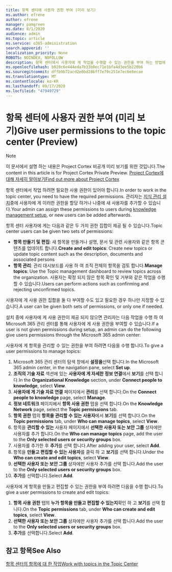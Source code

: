 ```yaml
---
title: 항목 센터에 사용자 권한 부여 (미리 보기)
ms.author: efrene
author: efrene
manager: pamgreen
ms.date: 8/1/2020
audience: admin
ms.topic: article
ms.service: o365-administration
search.appverid: ''
localization_priority: None
ROBOTS: NOINDEX, NOFOLLOW
description: 항목 센터에서 사용자에 게 작업을 수행할 수 있는 권한을 부여 하는 방법에 대해 알아봅니다.
ms.openlocfilehash: b920c6e444eda7b33b8ec71e1bfa4d3ee5b220b6
ms.sourcegitcommit: dffb9b72acd2e0bd286ff7e79c251e7ec6e8ecae
ms.translationtype: MT
ms.contentlocale: ko-KR
ms.lasthandoff: 09/17/2020
ms.locfileid: "47949729"
---
```

# <a name="give-user-permissions-to-the-topic-center-preview"></a><span data-ttu-id="1afa1-103">항목 센터에 사용자 권한 부여 (미리 보기)</span><span class="sxs-lookup"><span data-stu-id="1afa1-103">Give user permissions to the topic center (Preview)</span></span>

> [!Note] 
> <span data-ttu-id="1afa1-104">이 문서에서 설명 하는 내용은 Project Cortex 비공개 미리 보기를 위한 것입니다.</span><span class="sxs-lookup"><span data-stu-id="1afa1-104">The content in this article is for Project Cortex Private Preview.</span></span> [<span data-ttu-id="1afa1-105">Project Cortex에 대해 자세히 알아보기</span><span class="sxs-lookup"><span data-stu-id="1afa1-105">Find out more about Project Cortex</span></span>](https://aka.ms/projectcortex) 

<span data-ttu-id="1afa1-106">항목 센터에서 작업 하려면 필요한 사용 권한이 있어야 합니다.</span><span class="sxs-lookup"><span data-stu-id="1afa1-106">In order to work in the topic center, you need to have the required permissions.</span></span> <span data-ttu-id="1afa1-107">관리자는 [지식 관리 설치](set-up-knowledge-network.md)중에 사용자에 게 이러한 권한을 할당 하거나 나중에 새 사용자를 추가할 수 있습니다.</span><span class="sxs-lookup"><span data-stu-id="1afa1-107">Your admin can assign these permissions to users during [knowledge management setup](set-up-knowledge-network.md), or new users can be added afterwards.</span></span>

<span data-ttu-id="1afa1-108">항목 센터 사용자에 게는 다음과 같은 두 가지 권한 집합이 제공 될 수 있습니다.</span><span class="sxs-lookup"><span data-stu-id="1afa1-108">Topic center users can be given two sets of permissions:</span></span>

- <span data-ttu-id="1afa1-109">**항목 만들기 및 편집**: 새 항목을 만들거나 설명, 문서 및 관련 사용자와 같은 항목 콘텐츠를 업데이트 합니다.</span><span class="sxs-lookup"><span data-stu-id="1afa1-109">**Create and edit topics**: Create new topics or update topic content such as the description, documents and associated persons</span></span>
- <span data-ttu-id="1afa1-110">**항목 관리**: 관리 대시보드를 사용 하 여 조직 전체의 항목을 검토 합니다.</span><span class="sxs-lookup"><span data-stu-id="1afa1-110">**Manage topics**: Use the Topic management dashboard to review topics across the organization.</span></span> <span data-ttu-id="1afa1-111">사용자는 확정 되지 않은 항목 확인 및 거부와 같은 작업을 수행할 수 있습니다.</span><span class="sxs-lookup"><span data-stu-id="1afa1-111">Users can perform actions such as confirming and rejecting unconfirmed topics.</span></span>

<span data-ttu-id="1afa1-112">사용자에 게 사용 권한 집합을 둘 다 부여할 수도 있고 필요한 경우 하나만 지정할 수 있습니다.</span><span class="sxs-lookup"><span data-stu-id="1afa1-112">A user can be given both sets of permissions, or only one if needed.</span></span> 

<span data-ttu-id="1afa1-113">설치 중에 사용자에 게 사용 권한이 제공 되지 않으면 관리자는 다음 작업을 수행 하 여 Microsoft 365 관리 센터를 통해 사용자에 게 사용 권한을 부여할 수 있습니다.</span><span class="sxs-lookup"><span data-stu-id="1afa1-113">If a user is not given permissions during setup, an admin can do the following give users permissions through the Microsoft 365 admin center:</span></span>

<span data-ttu-id="1afa1-114">사용자에 게 항목을 관리할 수 있는 권한을 부여 하려면 다음을 수행 합니다.</span><span class="sxs-lookup"><span data-stu-id="1afa1-114">To give a user permissions to manage topics:</span></span>

1. <span data-ttu-id="1afa1-115">Microsoft 365 관리 센터의 탐색 창에서 **설정을**선택 합니다.</span><span class="sxs-lookup"><span data-stu-id="1afa1-115">In the Microsoft 365 admin center, in the navigation pane, select **Set up**.</span></span>
2. <span data-ttu-id="1afa1-116">**조직의 기술 자료** 섹션에 있는 **사용자에 게 자세한 정보 연결**에서 **보기**를 선택 합니다.</span><span class="sxs-lookup"><span data-stu-id="1afa1-116">In the **Organizational Knowledge** section, under **Connect people to knowledge**, select **View**.</span></span>
3. <span data-ttu-id="1afa1-117">**사용자에 게 기술 자료 연결** 페이지에서 **관리**를 선택 합니다.</span><span class="sxs-lookup"><span data-stu-id="1afa1-117">On the **Connect people to knowledge** page, select **Manage**.</span></span>
4. <span data-ttu-id="1afa1-118">**정보 네트워크** 페이지에서 **항목 사용 권한** 탭을 선택 합니다.</span><span class="sxs-lookup"><span data-stu-id="1afa1-118">On the **Knowledge Network** page, select the **Topic permissions** tab.</span></span>
5. <span data-ttu-id="1afa1-119">**항목 권한** 탭의 **항목을 관리할 수 있는 사용자**에서 **보기**를 선택 합니다.</span><span class="sxs-lookup"><span data-stu-id="1afa1-119">On the **Topic permissions** tab, under **Who can manage topics**, select **View**.</span></span>
6.  <span data-ttu-id="1afa1-120">항목을 **관리할 수 있는** 사용자 페이지에서 **선택한 사용자 또는 보안 그룹** 상자에만 사용자를 추가 합니다.</span><span class="sxs-lookup"><span data-stu-id="1afa1-120">On the **Who can manage topics** page, add the user to the **Only selected users or security groups** box.</span></span>
7. <span data-ttu-id="1afa1-121">사용자를 추가한 후 **추가**를 선택 합니다.</span><span class="sxs-lookup"><span data-stu-id="1afa1-121">After adding your user, select **Add**.</span></span>
3. <span data-ttu-id="1afa1-122">항목을 **만들고 편집할 수 있는 사용자**를 클릭 하 고 **보기**를 선택 합니다.</span><span class="sxs-lookup"><span data-stu-id="1afa1-122">Under the **Who can create and edit topics**, select **View**.</span></span>
4. <span data-ttu-id="1afa1-123">**선택한 사용자 또는 보안 그룹** 상자에만 사용자 추가를 선택 합니다.</span><span class="sxs-lookup"><span data-stu-id="1afa1-123">Add the user to the **Only selected users or security groups** box.</span></span>
5. <span data-ttu-id="1afa1-124">**추가**를 선택합니다.</span><span class="sxs-lookup"><span data-stu-id="1afa1-124">Select **Add**.</span></span>

<span data-ttu-id="1afa1-125">사용자에 게 항목을 만들고 편집할 수 있는 권한을 부여 하려면 다음을 수행 합니다.</span><span class="sxs-lookup"><span data-stu-id="1afa1-125">To give a user permissions to create and edit topics:</span></span>

1. <span data-ttu-id="1afa1-126">**항목 사용 권한** 탭의 **누가 항목을 만들고 편집할 수 있는지**확인 하 고 **보기**를 선택 합니다.</span><span class="sxs-lookup"><span data-stu-id="1afa1-126">On the **Topic permissions** tab, under **Who can create and edit topics**, select **View**.</span></span>
2. <span data-ttu-id="1afa1-127">**선택한 사용자 또는 보안 그룹** 상자에만 사용자 추가를 선택 합니다.</span><span class="sxs-lookup"><span data-stu-id="1afa1-127">Add the user to the **Only selected users or security groups** box.</span></span>
3. <span data-ttu-id="1afa1-128">**추가**를 선택합니다.</span><span class="sxs-lookup"><span data-stu-id="1afa1-128">Select **Add**.</span></span>



## <a name="see-also"></a><span data-ttu-id="1afa1-129">참고 항목</span><span class="sxs-lookup"><span data-stu-id="1afa1-129">See Also</span></span>
  
[<span data-ttu-id="1afa1-130">항목 센터의 항목에 대 한 작업</span><span class="sxs-lookup"><span data-stu-id="1afa1-130">Work with topics in the Topic Center</span></span>](work-with-topics.md)



